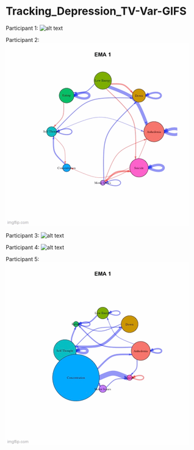 # Tracking_Depression_TV-Var-GIFS

Participant 1: 
![alt text](https://github.com/mnemesure/Tracking_Depression_TV-Var-GIFS/blob/master/P1FINAL.gif)


Participant 2: 
![alt text](https://github.com/mnemesure/Tracking_Depression_TV-Var-GIFS/blob/master/P2FINAL.gif)


Participant 3: 
![alt text](https://github.com/mnemesure/Tracking_Depression_TV-Var-GIFS/blob/master/P3FINAL.gif)


Participant 4: 
![alt text](https://github.com/mnemesure/Tracking_Depression_TV-Var-GIFS/blob/master/P4FINAL.gif)


Participant 5: 
![alt text](https://github.com/mnemesure/Tracking_Depression_TV-Var-GIFS/blob/master/P5FINAL.gif)
